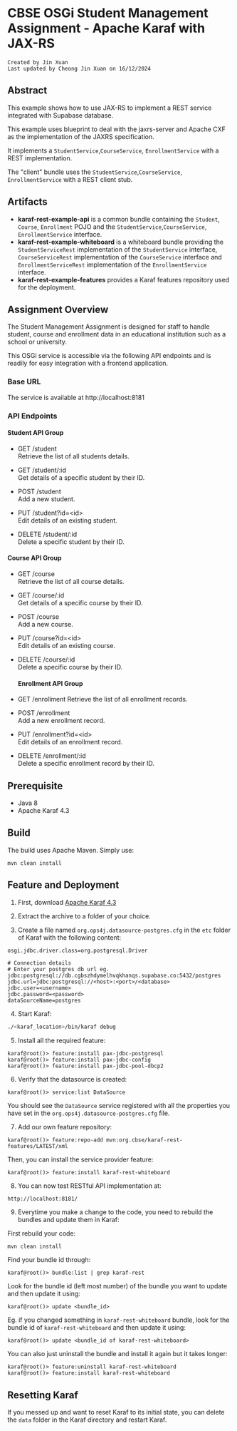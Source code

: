 # CBSE OSGi Student Management Assignment - Apache Karaf with JAX-RS

`Created by Jin Xuan`  
`Last updated by Cheong Jin Xuan on 16/12/2024`

## Abstract

This example shows how to use JAX-RS to implement a REST service integrated with Supabase database.

This example uses blueprint to deal with the jaxrs-server and Apache CXF as the implementation of the JAXRS specification.

It implements a `StudentService`,`CourseService`, `EnrollmentService` with a REST implementation. 

The "client" bundle uses the `StudentService`,`CourseService`, `EnrollmentService`  with a REST client stub.

## Artifacts

* **karaf-rest-example-api** is a common bundle containing the `Student`, `Course`, `Enrollment` POJO and the `StudentService`,`CourseService`, `EnrollmentService` interface.   
* **karaf-rest-example-whiteboard** is a whiteboard bundle providing the `StudentServiceRest` implementation of the `StudentService` interface, `CourseServiceRest` implementation of the `CourseService` interface and `EnrollmentServiceRest` implementation of the `EnrollmentService` interface.
* **karaf-rest-example-features** provides a Karaf features repository used for the deployment.
## Assignment Overview

The Student Management Assignment is designed for staff to handle student, course and enrollment data in an educational institution such as a school or university. 

This OSGi service is accessible via the following API endpoints and is readily for easy integration with a frontend application.


### Base URL
The service is available at http://localhost:8181

### API Endpoints
#### Student API Group

- GET /student    
  Retrieve the list of all students details.

- GET /student/:id    
  Get details of a specific student by their ID.

- POST /student    
  Add a new student.

- PUT /student?id=&lt;id&gt;  
  Edit details of an existing student.

- DELETE /student/:id    
  Delete a specific student by their ID.

#### Course API Group

- GET /course    
  Retrieve the list of all course details.

- GET /course/:id    
  Get details of a specific course by their ID.

- POST /course    
  Add a new course.

- PUT /course?id=&lt;id&gt;     
  Edit details of an existing course.
  
- DELETE /course/:id    
  Delete a specific course by their ID.

  #### Enrollment API Group

- GET /enrollment 
  Retrieve the list of all enrollment records.

- POST /enrollment  
  Add a new enrollment record.

- PUT /enrollment?id=&lt;id&gt;    
  Edit details of an enrollment record.
  
- DELETE /enrollment/:id  
  Delete a specific enrollment record by their ID.

## Prerequisite

- Java 8
- Apache Karaf 4.3

## Build

The build uses Apache Maven. Simply use:

```
mvn clean install
```

## Feature and Deployment

1. First, download [Apache Karaf 4.3](https://karaf.apache.org/download)

2. Extract the archive to a folder of your choice.

3. Create a file named `org.ops4j.datasource-postgres.cfg` in the `etc` folder of Karaf with the following content:

```properties
osgi.jdbc.driver.class=org.postgresql.Driver

# Connection details
# Enter your postgres db url eg. jdbc:postgresql://db.cgbszhdymelhvqkhanqs.supabase.co:5432/postgres
jdbc.url=jdbc:postgresql://<host>:<port>/<database>
jdbc.user=<username>
jdbc.password=<password>
dataSourceName=postgres
```

4. Start Karaf:

```bash
./<karaf_location>/bin/karaf debug
```


5. Install all the required feature:

```
karaf@root()> feature:install pax-jdbc-postgresql
karaf@root()> feature:install pax-jdbc-config
karaf@root()> feature:install pax-jdbc-pool-dbcp2 
```

6. Verify that the datasource is created:

```
karaf@root()> service:list DataSource
```

You should see the `DataSource` service registered with all the properties you have set in the `org.ops4j.datasource-postgres.cfg` file.

7. Add our own feature repository:

```
karaf@root()> feature:repo-add mvn:org.cbse/karaf-rest-features/LATEST/xml
```

Then, you can install the service provider feature:

```
karaf@root()> feature:install karaf-rest-whiteboard
```

8. You can now test RESTful API implementation at:

```
http://localhost:8181/
```

9. Everytime you make a change to the code, you need to rebuild the bundles and update them in Karaf:

First rebuild your code:

```bash
mvn clean install
```

Find your bundle id through:
```
karaf@root()> bundle:list | grep karaf-rest
```

Look for the bundle id (left most number) of the bundle you want to update and then update it using:

```
karaf@root()> update <bundle_id>
```

Eg. if you changed something in `karaf-rest-whiteboard` bundle, look for the bundle id of `karaf-rest-whiteboard` and then update it using:
```
karaf@root()> update <bundle_id of karaf-rest-whiteboard>
```

You can also just uninstall the bundle and install it again but it takes longer:

```
karaf@root()> feature:uninstall karaf-rest-whiteboard
karaf@root()> feature:install karaf-rest-whiteboard
```

## Resetting Karaf
If you messed up and want to reset Karaf to its initial state, you can delete the `data` folder in the Karaf directory and restart Karaf.
